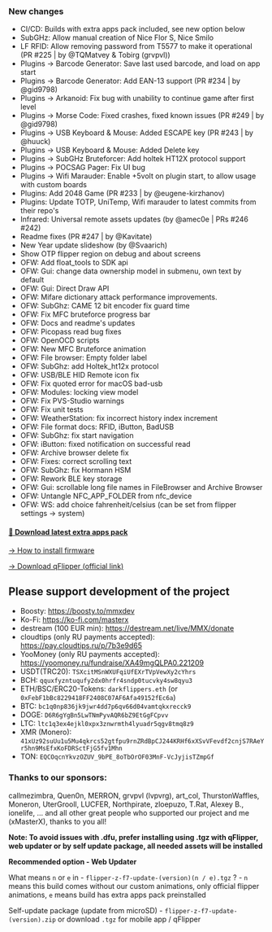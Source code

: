### New changes
* CI/CD: Builds with extra apps pack included, see new option below
* SubGHz: Allow manual creation of Nice Flor S, Nice Smilo
* LF RFID: Allow removing password from T5577 to make it operational (PR #225 | by @TQMatvey & Tobirg (grvpvl))
* Plugins -> Barcode Generator: Save last used barcode, and load on app start
* Plugins -> Barcode Generator: Add EAN-13 support (PR #234 | by @gid9798)
* Plugins -> Arkanoid: Fix bug with unability to continue game after first level
* Plugins -> Morse Code: Fixed crashes, fixed known issues (PR #249 | by @gid9798)
* Plugins -> USB Keyboard & Mouse: Added ESCAPE key (PR #243 | by @huuck)
* Plugins -> USB Keyboard & Mouse: Added Delete key
* Plugins -> SubGHz Bruteforcer: Add holtek HT12X protocol support
* Plugins -> POCSAG Pager: Fix UI bug
* Plugins -> Wifi Marauder: Enable +5volt on plugin start, to allow usage with custom boards
* Plugins: Add 2048 Game (PR #233 | by @eugene-kirzhanov)
* Plugins: Update TOTP, UniTemp, Wifi marauder to latest commits from their repo's
* Infrared: Universal remote assets updates (by @amec0e | PRs #246 #242)
* Readme fixes (PR #247 | by @Kavitate)
* New Year update slideshow (by @Svaarich)
* Show OTP flipper region on debug and about screens
* OFW: Add float_tools to SDK api
* OFW: Gui: change data ownership model in submenu, own text by default 
* OFW: Gui: Direct Draw API
* OFW: Mifare dictionary attack performance improvements.
* OFW: SubGhz: CAME 12 bit encoder fix guard time
* OFW: Fix MFC bruteforce progress bar 
* OFW: Docs and readme's updates
* OFW: Picopass read bug fixes
* OFW: OpenOCD scripts
* OFW: New MFC Bruteforce animation
* OFW: File browser: Empty folder label
* OFW: SubGhz: add Holtek_ht12x protocol
* OFW: USB/BLE HID Remote icon fix
* OFW: Fix quoted error for macOS bad-usb
* OFW: Modules: locking view model
* OFW: Fix PVS-Studio warnings 
* OFW: Fix unit tests
* OFW: WeatherStation: fix incorrect history index increment
* OFW: File format docs: RFID, iButton, BadUSB
* OFW: SubGhz: fix start navigation
* OFW: iButton: fixed notification on successful read 
* OFW: Archive browser delete fix
* OFW: Fixes: correct scrolling text
* OFW: SubGhz: fix Hormann HSM
* OFW: Rework BLE key storage
* OFW: Gui: scrollable long file names in FileBrowser and Archive Browser
* OFW: Untangle NFC_APP_FOLDER from nfc_device
* OFW: WS: add choice fahrenheit/celsius (can be set from flipper settings -> system)

#### [🎲 Download latest extra apps pack](https://download-directory.github.io/?url=https://github.com/xMasterX/unleashed-extra-pack/tree/main/apps)

[-> How to install firmware](https://github.com/DarkFlippers/unleashed-firmware/blob/dev/documentation/HowToInstall.md)

[-> Download qFlipper (official link)](https://flipperzero.one/update)

## Please support development of the project
* Boosty: https://boosty.to/mmxdev
* Ko-Fi: https://ko-fi.com/masterx
* destream (100 EUR min): https://destream.net/live/MMX/donate
* cloudtips (only RU payments accepted): https://pay.cloudtips.ru/p/7b3e9d65
* YooMoney (only RU payments accepted): https://yoomoney.ru/fundraise/XA49mgQLPA0.221209
* USDT(TRC20): `TSXcitMSnWXUFqiUfEXrTVpVewXy2cYhrs`
* BCH: `qquxfyzntuqufy2dx0hrfr4sndp0tucvky4sw8qyu3`
* ETH/BSC/ERC20-Tokens: `darkflippers.eth` (or `0xFebF1bBc8229418FF2408C07AF6Afa49152fEc6a`)
* BTC: `bc1q0np836jk9jwr4dd7p6qv66d04vamtqkxrecck9`
* DOGE: `D6R6gYgBn5LwTNmPyvAQR6bZ9EtGgFCpvv`
* LTC: `ltc1q3ex4ejkl0xpx3znwrmth4lyuadr5qgv8tmq8z9`
* XMR (Monero): `41xUz92suUu1u5Mu4qkrcs52gtfpu9rnZRdBpCJ244KRHf6xXSvVFevdf2cnjS7RAeYr5hn9MsEfxKoFDRSctFjG5fv1Mhn`
* TON: `EQCOqcnYkvzOZUV_9bPE_8oTbOrOF03MnF-VcJyjisTZmpGf`

### Thanks to our sponsors:
callmezimbra, Quen0n, MERRON, grvpvl (lvpvrg), art_col, ThurstonWaffles, Moneron, UterGrooll, LUCFER, Northpirate, zloepuzo, T.Rat, Alexey B., ionelife, ...
and all other great people who supported our project and me (xMasterX), thanks to you all!

**Note: To avoid issues with .dfu, prefer installing using .tgz with qFlipper, web updater or by self update package, all needed assets will be installed**

**Recommended option - Web Updater**

What means `n` or `e` in - `flipper-z-f7-update-(version)(n / e).tgz` ? - `n` means this build comes without our custom animations, only official flipper animations, 
`e` means build has extra apps pack preinstalled

Self-update package (update from microSD) - `flipper-z-f7-update-(version).zip` or download `.tgz` for mobile app / qFlipper


